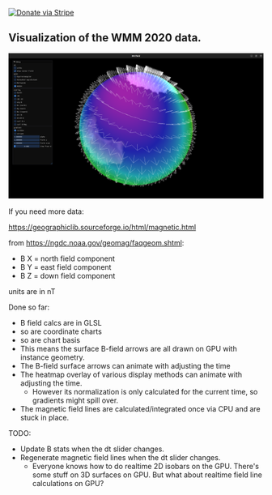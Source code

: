[![Donate via Stripe](https://img.shields.io/badge/Donate-Stripe-green.svg)](https://buy.stripe.com/00gbJZ0OdcNs9zi288)<br>

## Visualization of the WMM 2020 data.

![alt text](pics/pic1.png)

If you need more data:

https://geographiclib.sourceforge.io/html/magnetic.html

from https://ngdc.noaa.gov/geomag/faqgeom.shtml:

- B X = north field component
- B Y = east field component
- B Z = down field component

units are in nT

Done so far:
- B field calcs are in GLSL
- so are coordinate charts
- so are chart basis
- This means the surface B-field arrows are all drawn on GPU with instance geometry.
- The B-field surface arrows can animate with adjusting the time
- The heatmap overlay of various display methods can animate with adjusting the time.
	- However its normalization is only calculated for the current time, so gradients might spill over.
- The magnetic field lines are calculated/integrated once via CPU and are stuck in place.

TODO:
- Update B stats when the dt slider changes.
- Regenerate magnetic field lines when the dt slider changes.
	- Everyone knows how to do realtime 2D isobars on the GPU.  There's some stuff on 3D surfaces on GPU.  But what about realtime field line calculations on GPU?
